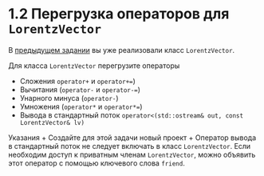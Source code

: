 # 1.2 Перегрузка операторов для `LorentzVector`

В [предыдущем задании](https://github.com/pycpp2019/1.1_LorentzVector) вы уже реализовали класс `LorentzVector`.

Для класса `LorentzVector` перегрузите операторы
+ Сложения `operator+` и `operator+=`)
+ Вычитания (`operator-` и `operator-=`)
+ Унарного минуса (`operator-`)
+ Умножения (`operator*` и `operator*=`)
+ Вывода в стандартный поток `operator<(std::ostream& out, const LorentzVector& lv)`

Указания
    + Создайте для этой задачи новый проект
    + Оператор вывода в стандартный поток не следует включать в класс `LorentzVector`. Если необходим доступ к приватным членам `LorentzVector`, можно объявить этот оператор с помощью ключевого слова `friend`.
